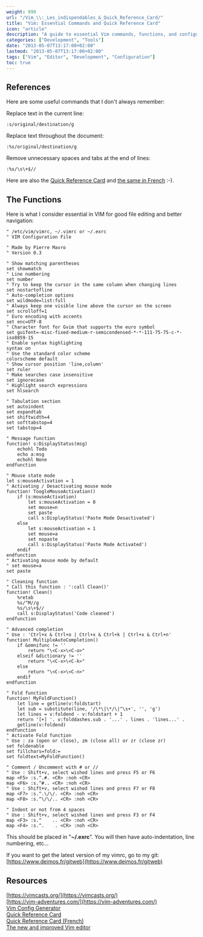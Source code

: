 ```yaml
---
weight: 999
url: "/Vim_\\:_Les_indispendables_&_Quick_Reference_Card/"
title: "Vim: Essential Commands and Quick Reference Card"
icon: "article"
description: "A guide to essential Vim commands, functions, and configuration options with a quick reference card for Vim users."
categories: ["Development", "Tools"]
date: "2013-05-07T13:17:00+02:00"
lastmod: "2013-05-07T13:17:00+02:00"
tags: ["Vim", "Editor", "Development", "Configuration"]
toc: true
---
```


## References

Here are some useful commands that I don't always remember:

Replace text in the current line:

```
:s/original/destination/g
```

Replace text throughout the document:

```
:%s/original/destination/g
```

Remove unnecessary spaces and tabs at the end of lines:

```
:%s/\s\+$//
```

Here are also the [Quick Reference Card](/pdf/vimqrc.pdf) and [the same in French](/pdf/vimqrcfr.pdf) :-).

## The Functions

Here is what I consider essential in VIM for good file editing and better navigation:

```
" /etc/vim/vimrc, ~/.vimrc or ~/.exrc
" VIM Configuration File

" Made by Pierre Mavro
" Version 0.3

" Show matching parentheses
set showmatch
" Line numbering
set number
" Try to keep the cursor in the same column when changing lines
set nostartofline
" Auto-completion options
set wildmode=list:full
" Always keep one visible line above the cursor on the screen
set scrolloff=1
" Euro encoding with accents
set enc=UTF-8
" Character font for Gvim that supports the euro symbol
set guifont=-misc-fixed-medium-r-semicondensed-*-*-111-75-75-c-*-iso8859-15
" Enable syntax highlighting
syntax on
" Use the standard color scheme
colorscheme default
" Show cursor position 'line,column'
set ruler
" Make searches case insensitive
set ignorecase
" Highlight search expressions
set hlsearch

" Tabulation section
set autoindent
set expandtab
set shiftwidth=4
set softtabstop=4
set tabstop=4

" Message function
function! s:DisplayStatus(msg)
    echohl Todo
    echo a:msg
    echohl None
endfunction

" Mouse state mode
let s:mouseActivation = 1 
" Activating / Desactivating mouse mode
function! ToogleMouseActivation()
    if (s:mouseActivation)
        let s:mouseActivation = 0 
        set mouse=n
        set paste
        call s:DisplayStatus('Paste Mode Desactivated')
    else
        let s:mouseActivation = 1 
        set mouse=a
        set nopaste
        call s:DisplayStatus('Paste Mode Activated')
    endif
endfunction
" Activating mouse mode by default
" set mouse=a
set paste

" Cleaning function
" Call this function : ':call Clean()'
function! Clean()
    %retab
    %s/^M//g
    %s/\s\+$//
    call s:DisplayStatus('Code cleaned')
endfunction

" Advanced completion
" Use : 'Ctrl+x & Ctrl+o | Ctrl+x & Ctrl+k | Ctrl+x & Ctrl+n'
function! MultipleAutoCompletion()
    if &omnifunc != ''
        return "\<C-x>\<C-o>"
    elseif &dictionary != ''
        return "\<C-x>\<C-k>"
    else
        return "\<C-x>\<C-n>"
    endif
endfunction

" Fold function
function! MyFoldFunction()
    let line = getline(v:foldstart)
    let sub = substitute(line, '/\*\|\*/\|^\s+', '', 'g')
    let lines = v:foldend - v:foldstart + 1
    return '[+] '. v:folddashes.sub . '...' . lines . 'lines...' .
    getline(v:foldend)
endfunction
" Activate Fold function
" Use : za (open or close), zm (close all) or zr (close zr)
set foldenable
set fillchars=fold:=
set foldtext=MyFoldFunction()

" Comment / Uncomment with # or //
" Use : Shift+v, select wished lines and press F5 or F6
map <F5> :s.^.#. <CR> :noh <CR>
map <F6> :s.^#.. <CR> :noh <CR>
" Use : Shift+v, select wished lines and press F7 or F8
map <F7> :s.^.\/\/. <CR> :noh <CR>
map <F8> :s.^\/\/.. <CR> :noh <CR>

" Indent or not from 4 spaces
" Use : Shift+v, select wished lines and press F3 or F4
map <F3> :s.^    .. <CR> :noh <CR>
map <F4> :s.^.    . <CR> :noh <CR>
```

This should be placed in "**~/.exrc**". You will then have auto-indentation, line numbering, etc...

If you want to get the latest version of my vimrc, go to my git: [https://www.deimos.fr/gitweb](https://www.deimos.fr/gitweb)

## Resources

[https://vimcasts.org/](https://vimcasts.org/)  
[https://vim-adventures.com/](https://vim-adventures.com/)  
[Vim Config Generator](https://yoursachet.com/)  
[Quick Reference Card](/pdf/vimqrc.pdf)  
[Quick Reference Card (French)](/pdf/vimqrcfr.pdf)  
[The new and improved Vim editor](/pdf/au-speakingunix_vim-pdf.pdf)
